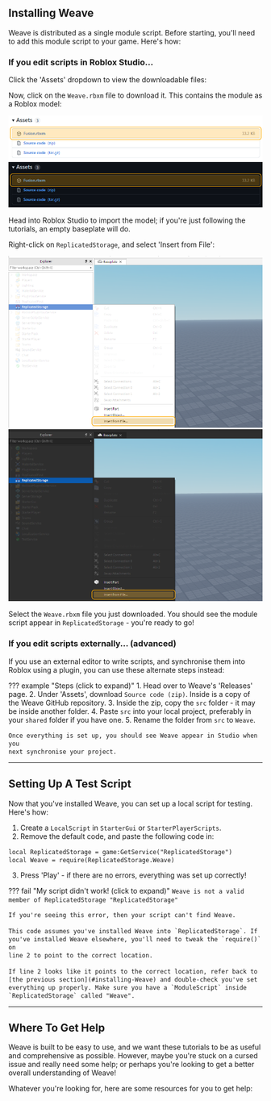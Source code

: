 ## Installing Weave

Weave is distributed as a single module script. Before starting, you'll need
to add this module script to your game. Here's how:

### If you edit scripts in Roblox Studio...

Click the 'Assets' dropdown to view the downloadable files:

Now, click on the `Weave.rbxm` file to download it. This contains the module as
a Roblox model:

![The Assets dropdown opened to reveal downloads, with Weave.rbxm highlighted.](index/Github-Releases-Guide-2-Light.png#only-light)
![The Assets dropdown opened to reveal downloads, with Weave.rbxm highlighted.](index/Github-Releases-Guide-2-Dark.png#only-dark)

Head into Roblox Studio to import the model; if you're just following the
tutorials, an empty baseplate will do.

Right-click on `ReplicatedStorage`, and select 'Insert from File':

![ReplicatedStorage is right-clicked, showing a context menu of items. Insert from File is highlighted.](index/Github-Releases-Guide-3-Light.png#only-light)
![ReplicatedStorage is right-clicked, showing a context menu of items. Insert from File is highlighted.](index/Github-Releases-Guide-3-Dark.png#only-dark)

Select the `Weave.rbxm` file you just downloaded. You should see the module
script appear in `ReplicatedStorage` - you're ready to go!

### If you edit scripts externally... (advanced)

If you use an external editor to write scripts, and synchronise them into Roblox
using a plugin, you can use these alternate steps instead:

??? example "Steps (click to expand)" 1. Head over to Weave's 'Releases' page. 2. Under 'Assets', download `Source code (zip)`. Inside is a copy
of the Weave GitHub repository. 3. Inside the zip, copy the `src` folder - it may be inside another folder. 4. Paste `src` into your local project, preferably in your `shared` folder
if you have one. 5. Rename the folder from `src` to `Weave`.

    Once everything is set up, you should see Weave appear in Studio when you
    next synchronise your project.

---

## Setting Up A Test Script

Now that you've installed Weave, you can set up a local script for testing.
Here's how:

1. Create a `LocalScript` in `StarterGui` or `StarterPlayerScripts`.
2. Remove the default code, and paste the following code in:

```luau linenums="1"
local ReplicatedStorage = game:GetService("ReplicatedStorage")
local Weave = require(ReplicatedStorage.Weave)
```

3. Press 'Play' - if there are no errors, everything was set up correctly!

??? fail "My script didn't work! (click to expand)"
`
	Weave is not a valid member of ReplicatedStorage "ReplicatedStorage"
	`

    If you're seeing this error, then your script can't find Weave.

    This code assumes you've installed Weave into `ReplicatedStorage`. If
    you've installed Weave elsewhere, you'll need to tweak the `require()` on
    line 2 to point to the correct location.

    If line 2 looks like it points to the correct location, refer back to
    [the previous section](#installing-Weave) and double-check you've set
    everything up properly. Make sure you have a `ModuleScript` inside
    `ReplicatedStorage` called "Weave".

---

## Where To Get Help

Weave is built to be easy to use, and we want these tutorials to be as useful
and comprehensive as possible. However, maybe you're stuck on a cursed issue
and really need some help; or perhaps you're looking to get a better overall
understanding of Weave!

Whatever you're looking for, here are some resources for you to get help:
